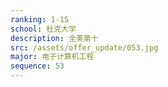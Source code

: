 ```yaml
---
ranking: 1-15
school: 杜克大学
description: 全美第十
src: /assets/offer_update/053.jpg
major: 电子计算机工程
sequence: 53
---
```


